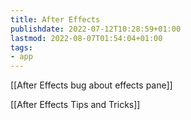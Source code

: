 ```yaml
---
title: After Effects
publishdate: 2022-07-12T10:28:59+01:00
lastmod: 2022-08-07T01:54:04+01:00
tags: 
- app
---
```








[[After Effects bug about effects pane]]



[[After Effects Tips and Tricks]]



